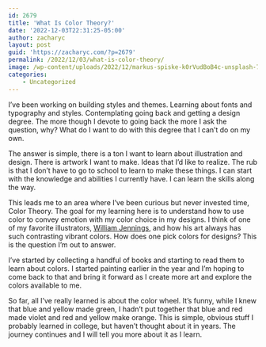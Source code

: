 ```yaml
---
id: 2679
title: 'What Is Color Theory?'
date: '2022-12-03T22:31:25-05:00'
author: zacharyc
layout: post
guid: 'https://zacharyc.com/?p=2679'
permalink: /2022/12/03/what-is-color-theory/
image: /wp-content/uploads/2022/12/markus-spiske-k0rVudBoB4c-unsplash-740x430.jpg
categories:
    - Uncategorized
---
```


I’ve been working on building styles and themes. Learning about fonts and typography and styles. Contemplating going back and getting a design degree. The more though I devote to going back the more I ask the question, why? What do I want to do with this degree that I can’t do on my own.

The answer is simple, there is a ton I want to learn about illustration and design. There is artwork I want to make. Ideas that I’d like to realize. The rub is that I don’t have to go to school to learn to make these things. I can start with the knowledge and abilities I currently have. I can learn the skills along the way.

This leads me to an area where I’ve been curious but never invested time, Color Theory. The goal for my learning here is to understand how to use color to convey emotion with my color choice in my designs. I think of one of my favorite illustrators, [William Jennings](https://www.willustrationsart.com), and how his art always has such contrasting vibrant colors. How does one pick colors for designs? This is the question I’m out to answer.

I’ve started by collecting a handful of books and starting to read them to learn about colors. I started painting earlier in the year and I’m hoping to come back to that and bring it forward as I create more art and explore the colors available to me.

So far, all I’ve really learned is about the color wheel. It’s funny, while I knew that blue and yellow made green, I hadn’t put together that blue and red made violet and red and yellow make orange. This is simple, obvious stuff I probably learned in college, but haven’t thought about it in years. The journey continues and I will tell you more about it as I learn.